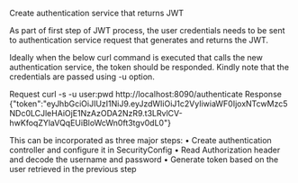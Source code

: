 Create authentication service that returns JWT 

As part of first step of JWT process, the user credentials needs to be sent to authentication service request that generates and returns the JWT.

Ideally when the below curl command is executed that calls the new authentication service, the token should be responded. Kindly note that the credentials are passed using -u option.

Request
curl -s -u user:pwd http://localhost:8090/authenticate
Response
{"token":"eyJhbGciOiJIUzI1NiJ9.eyJzdWIiOiJ1c2VyIiwiaWF0IjoxNTcwMzc5NDc0LCJleHAiOjE1NzAzODA2NzR9.t3LRvlCV-hwKfoqZYlaVQqEUiBloWcWn0ft3tgv0dL0"}

This can be incorporated as three major steps:
•	Create authentication controller and configure it in SecurityConfig
•	Read Authorization header and decode the username and password
•	Generate token based on the user retrieved in the previous step

 
